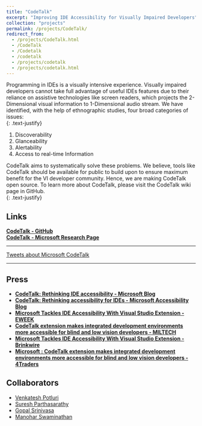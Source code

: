 ```yaml
---
title: "CodeTalk"
excerpt: "Improving IDE Accessibility for Visually Impaired Developers"
collection: "projects"
permalink: /projects/CodeTalk/
redirect_from:
  - /projects/CodeTalk.html
  - /CodeTalk
  - /Codetalk
  - /codetalk
  - /projects/codetalk
  - /projects/codetalk.html
---
```


Programming in IDEs is a visually intensive experience. Visually impaired developers cannot take full advantage of useful IDEs features due to their reliance on assistive technologies like screen readers, which projects the 2-Dimensional visual information to 1-Dimensional audio stream. We have identified, with the help of ethnographic studies, four broad categories of issues:  
{: .text-justify}
1. Discoverability
2. Glanceability
3. Alertability
4. Access to real-time Information  

CodeTalk aims to systematically solve these problems. We believe, tools like CodeTalk should be available for public to build upon to ensure maximum benefit for the VI developer community. Hence, we are making CodeTalk open source. To learn more about CodeTalk, please visit the CodeTalk wiki page in GitHub.  
{: .text-justify} 

Links
---
[**CodeTalk - GitHub**](https://github.com/Microsoft/CodeTalk)  
[**CodeTalk - Microsoft Research Page**](https://www.microsoft.com/en-us/research/project/codetalk/)

---
<a class="twitter-timeline"  href="https://twitter.com/search?q=Microsoft%20CodeTalk" data-widget-id="950221127535681536">Tweets about Microsoft CodeTalk</a>
<script>!function(d,s,id){var js,fjs=d.getElementsByTagName(s)[0],p=/^http:/.test(d.location)?'http':'https';if(!d.getElementById(id)){js=d.createElement(s);js.id=id;js.src=p+"://platform.twitter.com/widgets.js";fjs.parentNode.insertBefore(js,fjs);}}(document,"script","twitter-wjs");</script>
---

Press
---
* [**CodeTalk: Rethinking IDE accessibility - Microsoft Blog**](https://www.microsoft.com/en-us/research/blog/codetalk-rethinking-ide-accessibility/)
* [**CodeTalk: Rethinking accessibility for IDEs - Microsoft Accessibility Blog**](https://blogs.msdn.microsoft.com/accessibility/2017/12/18/codetalk-rethinking-accessibility-for-ides/)
* [**Microsoft Tackles IDE Accessibility With Visual Studio Extension - EWEEK**](http://www.eweek.com/enterprise-apps/microsoft-tackles-ide-accessibility-with-visual-studio-extension)
* [**CodeTalk extension makes integrated development environments more accessible for blind and low vision developers - MILTECH**](http://www.military-technologies.net/2017/12/20/codetalk-extension-makes-integrated-development-environments-more-accessible-for-blind-and-low-vision-developers/)
* [**Microsoft Tackles IDE Accessibility With Visual Studio Extension - Brinkwire**](http://en.brinkwire.com/37154/microsoft-tackles-ide-accessibility-with-visual-studio-extension/)
* [**Microsoft : CodeTalk extension makes integrated development environments more accessible for blind and low vision developers - 4Traders**](http://www.4-traders.com/MICROSOFT-CORPORATION-4835/news/Microsoft-CodeTalk-extension-makes-integrated-development-environments-more-accessible-for-blind-a-25700928/)


Collaborators
---
* [Venkatesh Potluri](venkateshpotluri.me)
* [Suresh Parthasarathy](https://www.microsoft.com/en-us/research/people/supartha/)
* [Gopal Srinivasa](https://www.microsoft.com/en-us/research/people/gopalsr/)
* [Manohar Swaminathan](https://www.microsoft.com/en-us/research/people/swmanohmicrosoft-com/)  
          
